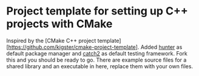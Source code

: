 # Project template for setting up C++ projects with CMake

Inspired by the [CMake C++ project template][https://github.com/kigster/cmake-project-template]. 
Added [hunter](https://docs.hunter.sh/en/latest/) as default package manager and [catch2](https://github.com/catchorg/Catch2) as default testing framework. 
Fork this and you should be ready to go. 
There are example source files for a shared library and an executable in here, replace them with your own files.